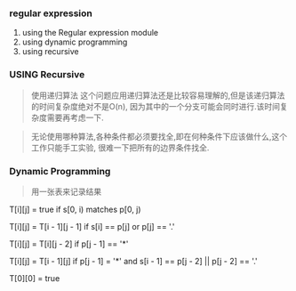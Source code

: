 ### regular expression
1. using the Regular expression module
2. using dynamic programming
3. using recursive

### USING Recursive
> 使用递归算法
> 这个问题应用递归算法还是比较容易理解的,但是该递归算法的时间复杂度绝对不是O(n),
> 因为其中的一个分支可能会同时进行.该时间复杂度需要再考虑一下.

> 无论使用哪种算法,各种条件都必须要找全,即在何种条件下应该做什么,这个工作只能手工实验,
> 很难一下把所有的边界条件找全.

### Dynamic Programming
> 用一张表来记录结果

T[i][j] = true if s[0, i) matches p[0, j)

T[i][j] = T[i - 1][j - 1] if s[i] == p[j] or p[j] == '.'

T[i][j] = T[i][j - 2] if p[j - 1] == '*'

T[i][j] = T[i - 1][j] if p[j - 1] = '*' and s[i - 1] == p[j - 2] || p[j - 2] == '.'

T[0][0] = true